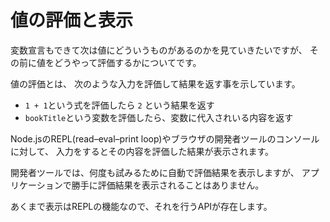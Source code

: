 # 値の評価と表示

変数宣言もできて次は値にどういうものがあるのかを見ていきたいですが、
その前に値をどうやって評価するかについてです。

値の評価とは、 次のような入力を評価して結果を返す事を示しています。

- `1 + 1`という式を評価したら `2` という結果を返す
- `bookTitle`という変数を評価したら、変数に代入されいる内容を返す

Node.jsのREPL(read–eval–print loop)やブラウザの開発者ツールのコンソールに対して、
入力をするとその内容を評価した結果が表示されます。

開発者ツールでは、何度も試みるために自動で評価結果を表示しますが、
アプリケーションで勝手に評価結果を表示されることはありません。

あくまで表示はREPLの機能なので、それを行うAPIが存在します。